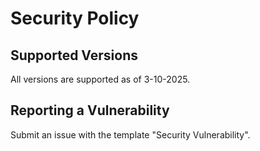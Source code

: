 # Security Policy

## Supported Versions

All versions are supported as of 3-10-2025.

## Reporting a Vulnerability

Submit an issue with the template "Security Vulnerability".
